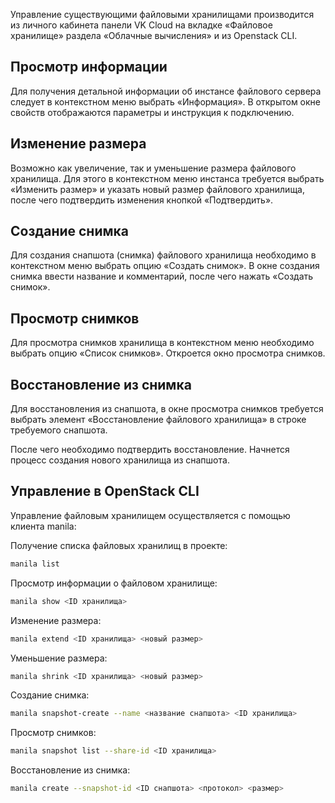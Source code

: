 Управление существующими файловыми хранилищами производится из личного кабинета панели VK Cloud на вкладке «Файловое хранилище» раздела «Облачные вычисления» и из Openstack CLI.

## Просмотр информации

Для получения детальной информации об инстансе файлового сервера следует в контекстном меню выбрать «Информация». В открытом окне свойств отображаются параметры и инструкция к подключению.

## Изменение размера

Возможно как увеличение, так и уменьшение размера файлового хранилища. Для этого в контекстном меню инстанса требуется выбрать «Изменить размер» и указать новый размер файлового хранилища, после чего подтвердить изменения кнопкой «Подтвердить».

## Создание снимка

Для создания снапшота (снимка) файлового хранилища необходимо в контекстном меню выбрать опцию «Создать снимок». В окне создания снимка ввести название и комментарий, после чего нажать «Создать снимок».

## Просмотр снимков

Для просмотра снимков хранилища в контекстном меню необходимо выбрать опцию «Список снимков». Откроется окно просмотра снимков.

## Восстановление из снимка

Для восстановления из снапшота, в окне просмотра снимков требуется выбрать элемент «Восстановление файлового хранилища» в строке требуемого снапшота.

После чего необходимо подтвердить восстановление. Начнется процесс создания нового хранилища из снапшота.

## Управление в OpenStack CLI

Управление файловым хранилищем осуществляется с помощью клиента manila:

Получение списка файловых хранилищ в проекте:

```bash
manila list
```

Просмотр информации о файловом хранилище:

```bash
manila show <ID хранилища>
```

Изменение размера:

```bash
manila extend <ID хранилища> <новый размер>
```

Уменьшение размера:

```bash
manila shrink <ID хранилища> <новый размер>
```

Создание снимка:

```bash
manila snapshot-create --name <название снапшота> <ID хранилища>
```

Просмотр снимков:

```bash
manila snapshot list --share-id <ID хранилища>
```

Восстановление из снимка:

```bash
manila create --snapshot-id <ID снапшота> <протокол> <размер>
```
